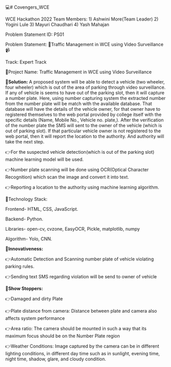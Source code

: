 💻# Covengers_WCE

WCE Hackathon 2022
Team Members: 1) Ashwini More(Team Leader)
              2) Yogini Lule
              3) Mayuri Chaudhari
              4) Yash Mahajan
              
Problem Statement ID: PS01

Problem Statement: 🚦Traffic Management in WCE using Video Surveillance 📹

Track: Expert Track



📍Project Name: Traffic Management in WCE using Video Surveillance


📝**Solution:**
A proposed system will be able to detect a vehicle (two wheeler, four wheeler) which is out of the area of parking through video
surveillance. If any of vehicle is seems to have out of the parking slot, then it will capture a number plate. Here, using number capturing system the extracted number from the number plate will be match with the available database. That database will have the details of the vehicle owner, for that owner have to registered themselves to the web portal provided by college itself with the specific details (Name, Mobile No., Vehicle no. plate,). After the verification of the number plate the SMS will sent to the owner of the vehicle (which is out of parking slot). If that particular vehicle owner is not registered to the web portal, then it will report the location to the authority. And authority will take the next step. 

👉For the suspected vehicle detection(which is out of the parking slot) machine learning model will be used.


👉Number plate scanning will be done using OCR(Optical Character Recognition) which scan the image and convert it into text.


👉Reporting a location to the authority using machine learning algorithm.




📍Technology Stack:

 Frontend- HTML, CSS, JavaScript.
 
 
 Backend- Python.
 
 
 Libraries- open-cv, cvzone, EasyOCR, Pickle, matplotlib, numpy
 
 Algorithm- Yolo, CNN.
 
 
📍**Innovativeness:**

👉Automatic Detection and Scanning number plate of vehicle
violating parking rules.

👉Sending text SMS regarding violation will be send to owner of
vehicle


🛑**Show Stoppers:**

👉Damaged and dirty Plate

👉Plate distance from camera: Distance between plate and camera also affects system performance

👉Area ratio: The camera should be mounted in such a way that its maximum focus should be on the Number Plate region

👉Weather Conditions: Image captured by the camera can be in different lighting conditions, in different day time such as in sunlight,
evening time, night time, shadow, glare, and cloudy condition.

